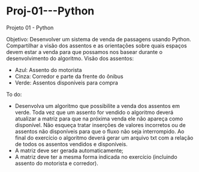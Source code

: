 # Proj-01---Python
Projeto 01 - Python 

Objetivo: Desenvolver um sistema de venda de passagens usando Python. Compartilhar a visão dos assentos e as orientações sobre quais espaços devem estar a venda para que possamos nos basear durante o desenvolvimento do algoritmo. 
Visão dos assentos:
- Azul: Assento do motorista
- Cinza: Corredor e parte da frente do ônibus
- Verde: Assentos disponíveis para compra

To do:
- Desenvolva um algoritmo que possibilite a venda dos assentos em verde. Toda vez que um assento for vendido o algoritmo deverá atualizar a matriz para que na próxima venda ele não apareça como disponível. Não esqueça tratar inserções de valores incorretos ou de assentos não disponíveis para que o fluxo não seja interrompido. Ao final do exercício o algoritmo deverá gerar um arquivo txt com a relação de todos os assentos vendidos e disponíveis.
- A matriz deve ser gerada automaticamente;
- A matriz deve ter a mesma forma indicada no exercício (incluindo assento do motorista e corredor).

